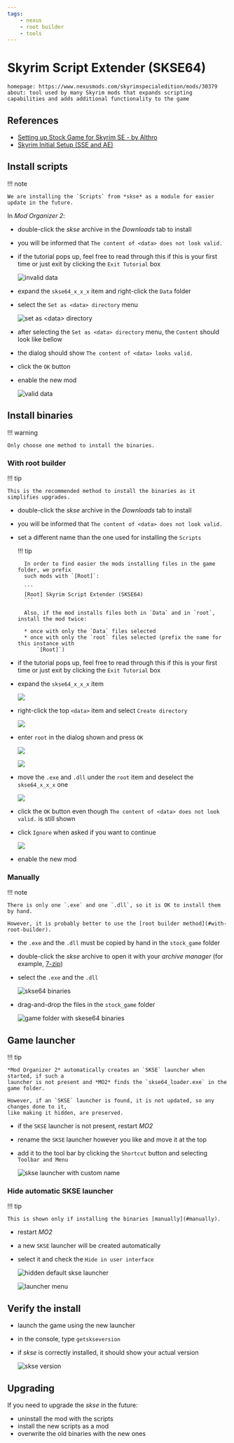 ```yaml
---
tags:
    - nexus
    - root builder
    - tools
---
```


# Skyrim Script Extender (SKSE64)

```project_info
homepage: https://www.nexusmods.com/skyrimspecialedition/mods/30379
about: tool used by many Skyrim mods that expands scripting capabilities and adds additional functionality to the game
```

## References

* [Setting up Stock Game for Skyrim SE - by Althro](https://github.com/LivelyDismay/Learn-To-Mod/blob/main/lessons/Setting%20up%20Stock%20Game%20for%20Skyrim%20SE.md#skse)
* [Skyrim Initial Setup (SSE and AE)](https://www.nexusmods.com/skyrimspecialedition/articles/6528)

## Install scripts

!!! note

    We are installing the `Scripts` from *skse* as a module for easier update in the future.

In *Mod Organizer 2*:

* double-click the *skse* archive in the *Downloads* tab to install
* you will be informed that `The content of <data> does not look valid.`
* if the tutorial pops up, feel free to read through this if this is your first time or
    just exit by clicking the `Exit Tutorial` box

    ![invalid data](../images/skse64_scripts_1.png)

* expand the `skse64_x_x_x` item and right-click the `Data` folder
* select the `Set as <data> directory` menu

    ![set as &lt;data&gt; directory](../images/skse64_scripts_2.png)

* after selecting the `Set as <data> directory` menu, the `Content` should look like bellow
* the dialog should show `The content of <data> looks valid.`
* click the `OK` button
* enable the new mod

    ![valid data](../images/skse64_scripts_3.png)

## Install binaries

!!! warning

    Only choose one method to install the binaries.

### With root builder

!!! tip

    This is the recommended method to install the binaries as it simplifies upgrades.

* double-click the *skse* archive in the *Downloads* tab to install
* you will be informed that `The content of <data> does not look valid.`
* set a different name than the one used for installing the `Scripts`

    !!! tip

        In order to find easier the mods installing files in the game folder, we prefix
        such mods with `[Root]`:

        ```
        [Root] Skyrim Script Extender (SKSE64)
        ```

        Also, if the mod installs files both in `Data` and in `root`, install the mod twice:

        * once with only the `Data` files selected
        * once with only the `root` files selected (prefix the name for this instance with
            `[Root]`)

* if the tutorial pops up, feel free to read through this if this is your first time or
    just exit by clicking the `Exit Tutorial` box
* expand the `skse64_x_x_x` item

    ![](../images/skse64_root_01.png)

* right-click the top `<data>` item and select `Create directory`

    ![](../images/skse64_root_02.png)

* enter `root` in the dialog shown and press `OK`

    ![](../images/skse64_root_03.png)

    ![](../images/skse64_root_04.png)

* move the `.exe` and `.dll` under the `root` item and deselect the `skse64_x_x_x` one

    ![](../images/skse64_root_05.png)

* click the `OK` button even though `The content of <data> does not look valid.` is still
    shown
* click `Ignore` when asked if you want to continue

    ![](../images/skse64_root_06.png)

* enable the new mod

### Manually

!!! note

    There is only one `.exe` and one `.dll`, so it is OK to install them by hand.

    However, it is probably better to use the [root builder method](#with-root-builder).

* the `.exe` and the `.dll` must be copied by hand in the `stock_game` folder
* double-click the *skse* archive to open it with your *archive manager* (for example, [7-zip](https://www.7-zip.org/))
* select the `.exe` and the `.dll`

    ![skse64 binaries](../images/skse64_binaries_1.png)

* drag-and-drop the files in the `stock_game` folder

    ![game folder with skese64 binaries](../images/skse64_binaries_2.png)

## Game launcher

!!! tip

    *Mod Organizer 2* automatically creates an `SKSE` launcher when started, if such a
    launcher is not present and *MO2* finds the `skse64_loader.exe` in the game folder.

    However, if an `SKSE` launcher is found, it is not updated, so any changes done to it,
    like making it hidden, are preserved.

* if the `SKSE` launcher is not present, restart *MO2*
* rename the `SKSE` launcher however you like and move it at the top
* add it to the tool bar by clicking the `Shortcut` button and selecting `Toolbar and Menu`

    ![skse launcher with custom name](../images/skse64_custom_launcher.png)

### Hide automatic SKSE launcher

!!! tip

    This is shown only if installing the binaries [manually](#manually).

* restart *MO2*
* a new `SKSE` launcher will be created automatically
* select it and check the `Hide in user interface`

    ![hidden default skse launcher](../images/skse64_hidden_default_launcher.png)

    ![launcher menu](../images/skse64_launcher_menu.png)

## Verify the install

* launch the game using the new launcher
* in the console, type `getskseversion`
* if *skse* is correctly installed, it should show your actual version

    ![skse version](../images/skse64_version.jpg)

## Upgrading

If you need to upgrade the *skse* in the future:

* uninstall the mod with the scripts
* install the new scripts as a mod
* overwrite the old binaries with the new ones
